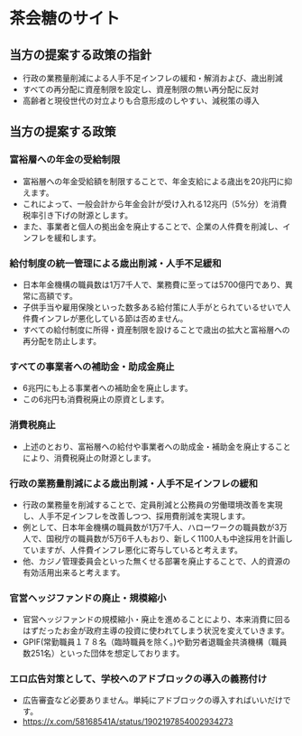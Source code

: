 # 茶会糖のサイト

## 当方の提案する政策の指針

- 行政の業務量削減による人手不足インフレの緩和・解消および、歳出削減
- すべての再分配に資産制限を設定し、資産制限の無い再分配に反対
- 高齢者と現役世代の対立よりも合意形成のしやすい、減税策の導入

## 当方の提案する政策

### 富裕層への年金の受給制限
- 富裕層への年金受給額を制限することで、年金支給による歳出を20兆円に抑えます。
- これによって、一般会計から年金会計が受け入れる12兆円（5%分）を消費税率引き下げの財源とします。
- また、事業者と個人の拠出金を廃止することで、企業の人件費を削減し、インフレを緩和します。

### 給付制度の統一管理による歳出削減・人手不足緩和
- 日本年金機構の職員数は1万7千人で、業務費に至っては5700億円であり、異常に高額です。  
- 子供手当や雇用保険といった数多ある給付策に人手がとられているせいで人件費インフレが悪化している節は否めません。
- すべての給付制度に所得・資産制限を設けることで歳出の拡大と富裕層への再分配を防止します。

### すべての事業者への補助金・助成金廃止
- 6兆円にも上る事業者への補助金を廃止します。
- この6兆円も消費税廃止の原資とします。

### 消費税廃止
- 上述のとおり、富裕層への給付や事業者への助成金・補助金を廃止することにより、消費税廃止の財源とします。

### 行政の業務量削減による歳出削減・人手不足インフレの緩和  
- 行政の業務量を削減することで、定員削減と公務員の労働環境改善を実現し、人手不足インフレを改善しつつ、採用費削減を実現します。
- 例として、日本年金機構の職員数が1万7千人、ハローワークの職員数が3万人で、国税庁の職員数が5万6千人もおり、新しく1100人も中途採用を計画していますが、人件費インフレ悪化に寄与していると考えます。
- 他、カジノ管理委員会といった無くせる部署を廃止することで、人的資源の有効活用出来ると考えます。

### 官営ヘッジファンドの廃止・規模縮小
- 官営ヘッジファンドの規模縮小・廃止を進めることにより、本来消費に回るはずだったお金が政府主導の投資に使われてしまう状況を変えていきます。
- GPIF(常勤職員１７８名（臨時職員を除く。)や勤労者退職金共済機構（職員数251名）といった団体を想定しております。

### エロ広告対策として、学校へのアドブロックの導入の義務付け  
- 広告審査など必要ありません。単純にアドブロックの導入すればいいだけです。
- https://x.com/58168541A/status/1902197854002934273
